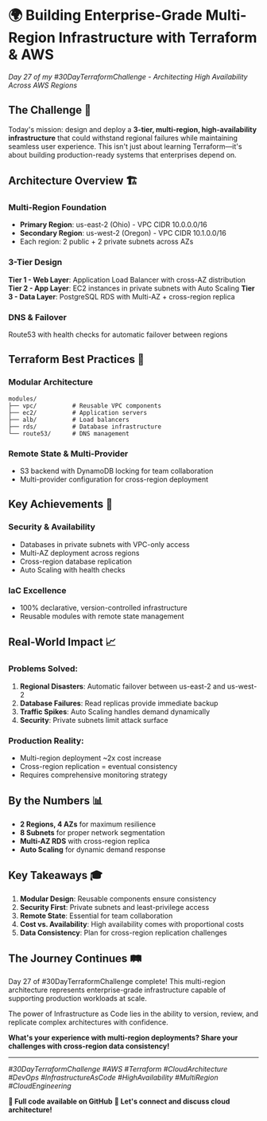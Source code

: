 # 🌍 Building Enterprise-Grade Multi-Region Infrastructure with Terraform & AWS

*Day 27 of my #30DayTerraformChallenge - Architecting High Availability Across AWS Regions*

## The Challenge 🎯

Today's mission: design and deploy a **3-tier, multi-region, high-availability infrastructure** that could withstand regional failures while maintaining seamless user experience. This isn't just about learning Terraform—it's about building production-ready systems that enterprises depend on.

## Architecture Overview 🏗️

### **Multi-Region Foundation**
- **Primary Region**: us-east-2 (Ohio) - VPC CIDR 10.0.0.0/16
- **Secondary Region**: us-west-2 (Oregon) - VPC CIDR 10.1.0.0/16
- Each region: 2 public + 2 private subnets across AZs

### **3-Tier Design**
**Tier 1 - Web Layer**: Application Load Balancer with cross-AZ distribution
**Tier 2 - App Layer**: EC2 instances in private subnets with Auto Scaling
**Tier 3 - Data Layer**: PostgreSQL RDS with Multi-AZ + cross-region replica

### **DNS & Failover**
Route53 with health checks for automatic failover between regions

## Terraform Best Practices 🚀

### **Modular Architecture**
```
modules/
├── vpc/          # Reusable VPC components
├── ec2/          # Application servers
├── alb/          # Load balancers
├── rds/          # Database infrastructure
└── route53/      # DNS management
```

### **Remote State & Multi-Provider**
- S3 backend with DynamoDB locking for team collaboration
- Multi-provider configuration for cross-region deployment

## Key Achievements 💪

### **Security & Availability**
- Databases in private subnets with VPC-only access
- Multi-AZ deployment across regions
- Cross-region database replication
- Auto Scaling with health checks

### **IaC Excellence**
- 100% declarative, version-controlled infrastructure
- Reusable modules with remote state management

## Real-World Impact 📈

### **Problems Solved:**
1. **Regional Disasters**: Automatic failover between us-east-2 and us-west-2
2. **Database Failures**: Read replicas provide immediate backup
3. **Traffic Spikes**: Auto Scaling handles demand dynamically
4. **Security**: Private subnets limit attack surface

### **Production Reality:**
- Multi-region deployment ~2x cost increase
- Cross-region replication = eventual consistency
- Requires comprehensive monitoring strategy

## By the Numbers 📊
- **2 Regions, 4 AZs** for maximum resilience
- **8 Subnets** for proper network segmentation  
- **Multi-AZ RDS** with cross-region replica
- **Auto Scaling** for dynamic demand response

## Key Takeaways 🎓

1. **Modular Design**: Reusable components ensure consistency
2. **Security First**: Private subnets and least-privilege access
3. **Remote State**: Essential for team collaboration
4. **Cost vs. Availability**: High availability comes with proportional costs
5. **Data Consistency**: Plan for cross-region replication challenges

## The Journey Continues 🛤️

Day 27 of #30DayTerraformChallenge complete! This multi-region architecture represents enterprise-grade infrastructure capable of supporting production workloads at scale.

The power of Infrastructure as Code lies in the ability to version, review, and replicate complex architectures with confidence.

**What's your experience with multi-region deployments? Share your challenges with cross-region data consistency!**

---

*#30DayTerraformChallenge #AWS #Terraform #CloudArchitecture #DevOps #InfrastructureAsCode #HighAvailability #MultiRegion #CloudEngineering*

**🔗 Full code available on GitHub**
**💬 Let's connect and discuss cloud architecture!**
